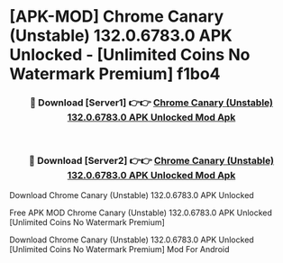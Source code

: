 # [APK-MOD] Chrome Canary (Unstable) 132.0.6783.0 APK Unlocked - [Unlimited Coins No Watermark Premium] f1bo4



<div align="center">
<h3>🔴 Download [Server1] 👉👉 <a href="https://momento.my/?title=Chrome_Canary_(Unstable)_132.0.6783.0_APK_Unlocked">Chrome Canary (Unstable) 132.0.6783.0 APK Unlocked Mod Apk</a></h3><br>

<h3>🔴 Download [Server2] 👉👉 <a href="https://momento.my/?title=Chrome_Canary_(Unstable)_132.0.6783.0_APK_Unlocked">Chrome Canary (Unstable) 132.0.6783.0 APK Unlocked Mod Apk</a></h3>
</div>



Download Chrome Canary (Unstable) 132.0.6783.0 APK Unlocked 

Free APK MOD Chrome Canary (Unstable) 132.0.6783.0 APK Unlocked [Unlimited Coins No Watermark Premium]

Download Chrome Canary (Unstable) 132.0.6783.0 APK Unlocked [Unlimited Coins No Watermark Premium] Mod For Android
